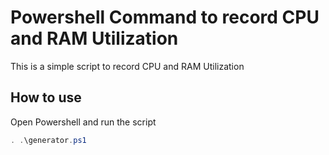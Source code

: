 # Powershell Command to record CPU and RAM Utilization
This is a simple script to record CPU and RAM Utilization
## How to use
Open Powershell and run the script
```powershell
. .\generator.ps1
```
